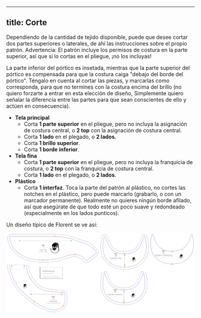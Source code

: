 ***

## title: Corte

Dependiendo de la cantidad de tejido disponible, puede que desee cortar dos partes superiores o laterales, de ahí las instrucciones sobre el propio patrón. Advertencia: El patrón incluye los permisos de costura en la parte superior, así que si lo cortas en el pliegue, ¡no los incluyas!

La parte inferior del pórtico es insetada, mientras que la parte superior del pórtico es compensada para que la costura caiga "debajo del borde del pórtico". Téngalo en cuenta al cortar las piezas, y marcarlas como corresponda, para que no termines con la costura encima del brillo (no quiero forzarte a entrar en esta elección de diseño, Simplemente quiero señalar la diferencia entre las partes para que sean conscientes de ello y actúen en consecuencia).

*   **Tela principal**
    *   Corta **1 parte superior** en el pliegue, pero no incluya la asignación de costura central, o **2 top** con la asignación de costura central.
    *   Corta **1 lado** en el plegado, o **2 lados**.
    *   Corta **1 brillo superior**.
    *   Corta **1 borde inferior**.
*   **Tela fina**
    *   Corta **1 parte superior** en el pliegue, pero no incluya la franquicia de costura, o **2 top** con la franquicia de costura central.
    *   Corta **1 lado** en el plegado, o **2 lados**.
*   **Plástico**
    *   Corta **1 interfaz**. Toca la parte del patrón al plástico, no cortes las notches en el plástico, pero puede marcarlo (grabarlo, o con un marcador permanente). Realmente no quieres ningún borde afilado, así que asegúrate de que todo esté un poco suave y redondeado (especialmente en los lados punticos).

Un diseño típico de Florent se ve así:

![Una disposición típica de Florencia](layout.svg)
